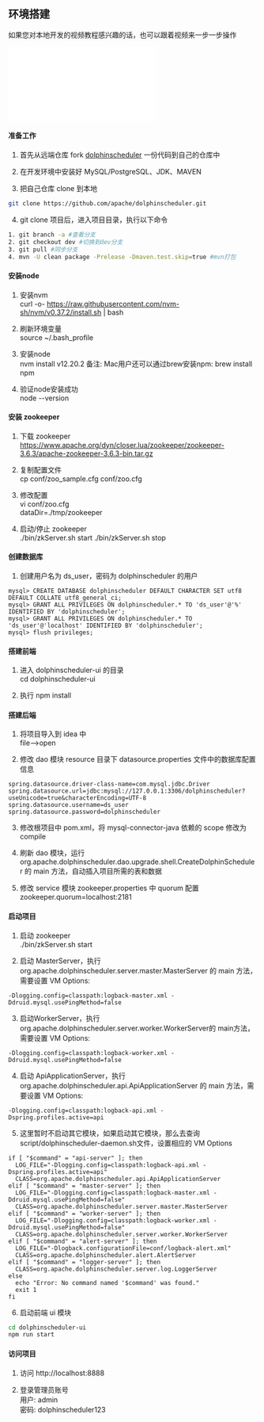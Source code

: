 ## 环境搭建

如果您对本地开发的视频教程感兴趣的话，也可以跟着视频来一步一步操作
<iframe src="//player.bilibili.com/player.html?aid=291443952&bvid=BV1hf4y1b7sX&cid=363873488&page=1" scrolling="no" border="0" frameborder="no" framespacing="0" allowfullscreen="true"> </iframe>


#### 准备工作

1. 首先从远端仓库 fork [dolphinscheduler](https://github.com/apache/dolphinscheduler) 一份代码到自己的仓库中

2. 在开发环境中安装好 MySQL/PostgreSQL、JDK、MAVEN

3. 把自己仓库 clone 到本地

```bash
git clone https://github.com/apache/dolphinscheduler.git
```

4. git clone 项目后，进入项目目录，执行以下命令

```bash
1. git branch -a #查看分支
2. git checkout dev #切换到dev分支
3. git pull #同步分支
4. mvn -U clean package -Prelease -Dmaven.test.skip=true #mvn打包
```

#### 安装node

1. 安装nvm  
    curl -o- https://raw.githubusercontent.com/nvm-sh/nvm/v0.37.2/install.sh | bash

2. 刷新环境变量  
    source ~/.bash_profile

3. 安装node  
    nvm install v12.20.2
    备注: Mac用户还可以通过brew安装npm: brew install npm

4. 验证node安装成功  
    node --version  

#### 安装 zookeeper

1. 下载 zookeeper  
    https://www.apache.org/dyn/closer.lua/zookeeper/zookeeper-3.6.3/apache-zookeeper-3.6.3-bin.tar.gz

2. 复制配置文件  
    cp conf/zoo_sample.cfg conf/zoo.cfg

3. 修改配置  
    vi conf/zoo.cfg  
    dataDir=./tmp/zookeeper

4. 启动/停止 zookeeper  
    ./bin/zkServer.sh start
    ./bin/zkServer.sh stop

#### 创建数据库

1. 创建用户名为 ds_user，密码为 dolphinscheduler 的用户  

```
mysql> CREATE DATABASE dolphinscheduler DEFAULT CHARACTER SET utf8 DEFAULT COLLATE utf8_general_ci;
mysql> GRANT ALL PRIVILEGES ON dolphinscheduler.* TO 'ds_user'@'%' IDENTIFIED BY 'dolphinscheduler';
mysql> GRANT ALL PRIVILEGES ON dolphinscheduler.* TO 'ds_user'@'localhost' IDENTIFIED BY 'dolphinscheduler';
mysql> flush privileges;
```

#### 搭建前端

1. 进入 dolphinscheduler-ui 的目录  
    cd dolphinscheduler-ui

2. 执行 npm install  

#### 搭建后端

1. 将项目导入到 idea 中  
    file-->open

2. 修改 dao 模块 resource 目录下 datasource.properties 文件中的数据库配置信息     

```
spring.datasource.driver-class-name=com.mysql.jdbc.Driver
spring.datasource.url=jdbc:mysql://127.0.0.1:3306/dolphinscheduler?useUnicode=true&characterEncoding=UTF-8
spring.datasource.username=ds_user
spring.datasource.password=dolphinscheduler
```

3. 修改根项目中 pom.xml，将 mysql-connector-java 依赖的 scope 修改为 compile  

4. 刷新 dao 模块，运行 org.apache.dolphinscheduler.dao.upgrade.shell.CreateDolphinScheduler 的 main 方法，自动插入项目所需的表和数据  

5. 修改 service 模块 zookeeper.properties 中 quorum 配置 
    zookeeper.quorum=localhost:2181

#### 启动项目

1. 启动 zookeeper   
    ./bin/zkServer.sh start

2. 启动 MasterServer，执行 org.apache.dolphinscheduler.server.master.MasterServer 的 main 方法，需要设置 VM Options:  

```
-Dlogging.config=classpath:logback-master.xml -Ddruid.mysql.usePingMethod=false
```

3. 启动WorkerServer，执行org.apache.dolphinscheduler.server.worker.WorkerServer的 main方法，需要设置 VM Options:  

```
-Dlogging.config=classpath:logback-worker.xml -Ddruid.mysql.usePingMethod=false
```

4. 启动 ApiApplicationServer，执行 org.apache.dolphinscheduler.api.ApiApplicationServer 的 main 方法，需要设置 VM Options:   

```
-Dlogging.config=classpath:logback-api.xml -Dspring.profiles.active=api
```

5. 这里暂时不启动其它模块，如果启动其它模块，那么去查询script/dolphinscheduler-daemon.sh文件，设置相应的 VM Options  

```
if [ "$command" = "api-server" ]; then
  LOG_FILE="-Dlogging.config=classpath:logback-api.xml -Dspring.profiles.active=api"
  CLASS=org.apache.dolphinscheduler.api.ApiApplicationServer
elif [ "$command" = "master-server" ]; then
  LOG_FILE="-Dlogging.config=classpath:logback-master.xml -Ddruid.mysql.usePingMethod=false"
  CLASS=org.apache.dolphinscheduler.server.master.MasterServer
elif [ "$command" = "worker-server" ]; then
  LOG_FILE="-Dlogging.config=classpath:logback-worker.xml -Ddruid.mysql.usePingMethod=false"
  CLASS=org.apache.dolphinscheduler.server.worker.WorkerServer
elif [ "$command" = "alert-server" ]; then
  LOG_FILE="-Dlogback.configurationFile=conf/logback-alert.xml"
  CLASS=org.apache.dolphinscheduler.alert.AlertServer
elif [ "$command" = "logger-server" ]; then
  CLASS=org.apache.dolphinscheduler.server.log.LoggerServer
else
  echo "Error: No command named '$command' was found."
  exit 1
fi
```

6. 启动前端 ui 模块  

```bash
cd dolphinscheduler-ui
npm run start
```

#### 访问项目

1. 访问 http://localhost:8888

2. 登录管理员账号  
    用户: admin  
    密码: dolphinscheduler123
